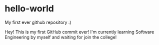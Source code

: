 # hello-world
My first ever github repository :)

Hey! This is my first GitHub commit ever! I'm currently learning Software Engineering by myself and waiting for join the college!
